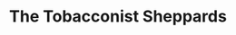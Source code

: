 ---
title: "The Tobacconist Sheppards"
url: /colchester/the-tobacconist-sheppards/
shop: Allgemein
---
